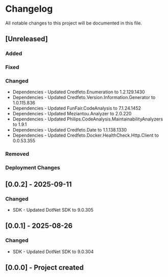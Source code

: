 ﻿# Changelog
All notable changes to this project will be documented in this file.

<!--
Please ADD ALL Changes to the UNRELEASED SECTION and not a specific release
-->

## [Unreleased]
### Added
### Fixed
### Changed
- Dependencies - Updated Credfeto.Enumeration to 1.2.129.1430
- Dependencies - Updated Credfeto.Version.Information.Generator to 1.0.115.836
- Dependencies - Updated FunFair.CodeAnalysis to 7.1.24.1452
- Dependencies - Updated Meziantou.Analyzer to 2.0.220
- Dependencies - Updated Philips.CodeAnalysis.MaintainabilityAnalyzers to 1.9.1
- Dependencies - Updated Credfeto.Date to 1.1.138.1330
- Dependencies - Updated Credfeto.Docker.HealthCheck.Http.Client to 0.0.53.355
### Removed
### Deployment Changes

<!--
Releases that have at least been deployed to staging, BUT NOT necessarily released to live.  Changes should be moved from [Unreleased] into here as they are merged into the appropriate release branch
-->
## [0.0.2] - 2025-09-11
### Changed
- SDK - Updated DotNet SDK to 9.0.305

## [0.0.1] - 2025-08-26
### Changed
- SDK - Updated DotNet SDK to 9.0.304

## [0.0.0] - Project created